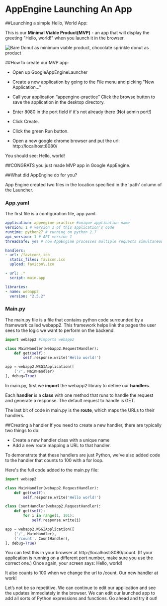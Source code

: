 # AppEngine Launching An App


##Launching a simple Hello, World App:

This is our **Minimal Viable Product(MVP)** - an app that will display the greeting "Hello, world!" when you launch it in the browser.

![Bare Donut as minimum viable product, chocolate sprinkle donut as product](https://pando-assets.s3.amazonaws.com/uploads/2013/02/product_donuts-copy.jpg)

##How to create our MVP app:
+ Open up GoogleAppEngineLauncher

+ Create a new application by going to the File menu and picking "New Application..."

+ Call your application “appengine-practice”
Click the browse button to save the application in the desktop directory.  

+ Enter 8080 in the port field if it's not already there (Not admin port!)

+ Click Create.
+ Click the green Run button.

+ Open a new google chrome browser and put the url: http://localhost:8080/

You should see: Hello, world!

##CONGRATS you just made MVP app in Google AppEngine.



##What did AppEngine do for you?

App Engine created two files in the location specified in the 'path' column of the Launcher.

### App.yaml
The first file is a configuration file, app.yaml. 

```yaml
application: appengine-practice #unique application name
version: 1 # version 1 of this application’s code
runtime: python27 # running on python 2.7
api_version: 1 # API version 1
threadsafe: yes # how AppEngine processes multiple requests simultaneously

handlers:
- url: /favicon\.ico
  static_files: favicon.ico
  upload: favicon\.ico

- url: .*
  script: main.app

libraries:
- name: webapp2
  version: "2.5.2"
```
### Main.py
The main.py file is a file that contains python code surrounded by a framework called webapp2. This framework helps link the pages the user sees to the logic we want to perform on the backend. 

```python
import webapp2 #imports webapp2

class MainHandler(webapp2.RequestHandler):
    def get(self):
        self.response.write('Hello world!')

app = webapp2.WSGIApplication([
    ('/', MainHandler)
], debug=True)
```

In main.py, first we **import** the webapp2 library to define our **handlers**.

Each **handler** is a **class** with one method that runs to handle the request and generate a response. The default request to handle is GET.

The last bit of code in main.py is the **route**, which maps the URLs to their handlers.

##Creating a handler
If you need to create a new handler, there are typically two things to do:

+ Create a new handler class with a unique name
+ Add a new route mapping a URL to that handler.

To demonstrate that these handlers are just Python, we've also added code to the handler that counts to 100 with a for loop.

Here's the full code added to the main.py file:

```python
import webapp2

class MainHandler(webapp2.RequestHandler):
    def get(self):
        self.response.write('Hello world!')

class CountHandler(webapp2.RequestHandler):
    def get(self):
        for i in range(1, 101):
            self.response.write(i)

app = webapp2.WSGIApplication([
    ('/', MainHandler),
    ('/count', CountHandler),
], debug=True)
```
You can test this in your browser at http://localhost:8080/count. (If your application is running on a different port number, make sure you use the correct one.)
Once again, your screen says: Hello, world!

It also counts to 100 when we change the url to /count. Our new handler at work!

Let’s not be so repetitive. We can continue to edit our application and see the updates immediately in the browser. We can edit our launched app to add all sorts of Python expressions and functions. Go ahead and try it out!
